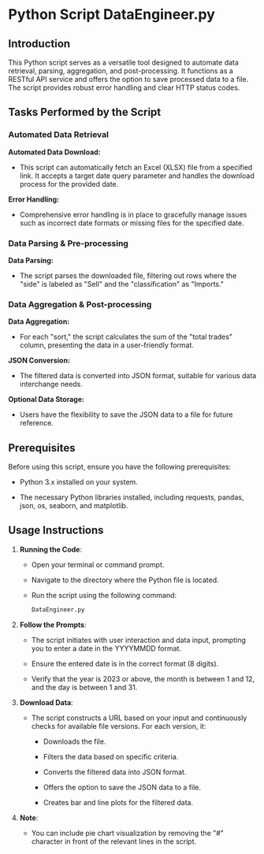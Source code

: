 # Python Script DataEngineer.py

## Introduction

This Python script serves as a versatile tool designed to automate data retrieval, parsing, aggregation, and post-processing. It functions as a RESTful API service and offers the option to save processed data to a file. The script provides robust error handling and clear HTTP status codes.

## Tasks Performed by the Script

### Automated Data Retrieval

**Automated Data Download:**
- This script can automatically fetch an Excel (XLSX) file from a specified link. It accepts a target date query parameter and handles the download process for the provided date.

**Error Handling:**
- Comprehensive error handling is in place to gracefully manage issues such as incorrect date formats or missing files for the specified date.

### Data Parsing & Pre-processing

**Data Parsing:**
- The script parses the downloaded file, filtering out rows where the "side" is labeled as "Sell" and the "classification" as "Imports."

### Data Aggregation & Post-processing

**Data Aggregation:**
- For each "sort," the script calculates the sum of the "total trades" column, presenting the data in a user-friendly format.

**JSON Conversion:**
- The filtered data is converted into JSON format, suitable for various data interchange needs.

**Optional Data Storage:**
- Users have the flexibility to save the JSON data to a file for future reference.

## Prerequisites

Before using this script, ensure you have the following prerequisites:

- Python 3.x installed on your system.

- The necessary Python libraries installed, including requests, pandas, json, os, seaborn, and matplotlib.

## Usage Instructions

1. **Running the Code**:

   - Open your terminal or command prompt.

   - Navigate to the directory where the Python file is located.

   - Run the script using the following command:
     ```bash
     DataEngineer.py
     ```

2. **Follow the Prompts**:

   - The script initiates with user interaction and data input, prompting you to enter a date in the YYYYMMDD format.

   - Ensure the entered date is in the correct format (8 digits).

   - Verify that the year is 2023 or above, the month is between 1 and 12, and the day is between 1 and 31.

3. **Download Data**:

   - The script constructs a URL based on your input and continuously checks for available file versions. For each version, it:

     - Downloads the file.

     - Filters the data based on specific criteria.

     - Converts the filtered data into JSON format.

     - Offers the option to save the JSON data to a file.

     - Creates bar and line plots for the filtered data.

4. **Note**:

   - You can include pie chart visualization by removing the "#" character in front of the relevant lines in the script.

